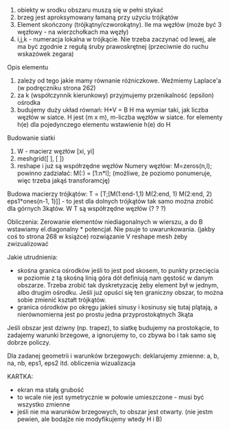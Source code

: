 1. obiekty w srodku obszaru muszą się w pełni stykać
2. brzeg jest aproksymowany łamaną przy użyciu trójkątów
3. Element skończony (trójkątny/czworokątny). Ile ma węzłów (może być 3 węzłowy - na wierzchołkach ma węzły)
4. i,j,k - numeracja lokalna w trójkącie. Nie trzeba zaczynać od lewej, ale ma być zgodnie z regułą śruby prawoskrętnej (przeciwnie do ruchu wskazówek zegara)


Opis elementu
1. zależy od tego jakie mamy równanie różniczkowe. Weźmiemy Laplace'a (w podręczniku strona 262)
2. za k (współczynnik kierunkowy) przyjmujemy przenikalność (epsilon) ośrodka
3. budujemy duży układ równań: H*V = B
    H ma wymiar taki, jak liczba węzłów w siatce. H jest (m x m), m-liczba węzłów w siatce.
    for elementy
        h(e) dla pojedynczego elementu
        wstawienie h(e) do H


Budowanie siatki
1. W - macierz węzłów [xi, yi]
2. meshgrid([ ], [ ])
3. reshape
i już są współrzędne węzłów
Numery węzłów: M=zeros(n,l); 
    powinno zadziałać: M(:) = [1:n*l]; (możliwe, że poziomo ponumeruje, więc trzeba jakąś transforamcję)

Budowa macierzy trójkątów:
T = [T;[M(1:end-1,1) M(2:end, 1) M(2:end, 2) eps1*ones(n-1, 1)]] - to jest dla dolnych trójkątów
tak samo można zrobić dla górnych 3kątów. W T są współrzędne węzłów (? ? ?)

Obliczenia:
Zerowanie elementów niediagonalnych w wierszu, a do B wstawiamy el.diagonalny * potencjał. Nie psuje to uwarunkowania. (jakby coś to strona 268 w książce)
rozwiązanie V
reshape
mesh żeby zwizualizować



Jakie utrudnienia:
- skośna granica ośrodków
    jeśli to jest pod skosem, to punkty przecięcia w poziomie z tą skośną linią góra dół definiują nam gęstość w danym obszarze. Trzeba zrobić tak dyskretyzację żeby element był w jednym, albo drugim ośrodku.
    Jeśli już opuści się ten graniczny obszar, to można sobie zmienić kształt trójkątów.
- granica ośrodków po okręgu
    jakieś sinusy i kosinusy się tutaj plątają, a nierównomierna jest po prostu jedna przyprostokątnych 3kąta

Jeśli obszar jest dziwny (np. trapez), to siatkę budujemy na prostokącie, to zadajemy warunki brzegowe, a ignorujemy to, co zbywa bo i tak samo się dobrze policzy.



Dla zadanej geometrii i warunków brzegowych:
deklarujemy zmienne: a, b, na, nb, eps1, eps2 itd.
obliczenia
wizualizacja



KARTKA:
- ekran ma stałą grubość
- to wcale nie jest symetrycznie w połowie umieszczone - musi być wszystko zmienne
- jeśli nie ma warunków brzegowych, to obszar jest otwarty. (nie jestm pewien, ale bodajże nie modyfikujemy wtedy H i B)
